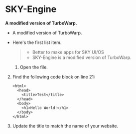 # SKY-Engine
**A modified version of TurboWarp.**
*   A modified version of TurboWarp.
*   Here's the first list item.

    > - Better to make apps for SKY UI/OS
    > - SKY-Engine is a modified version of TurboWarp.
    1.  Open the file.
2.  Find the following code block on line 21:

        <html>
          <head>
            <title>Test</title>
          </head>
          <body>
            <h1>Hello World!</h1>
          </body>
        </html>

3.  Update the title to match the name of your website.
